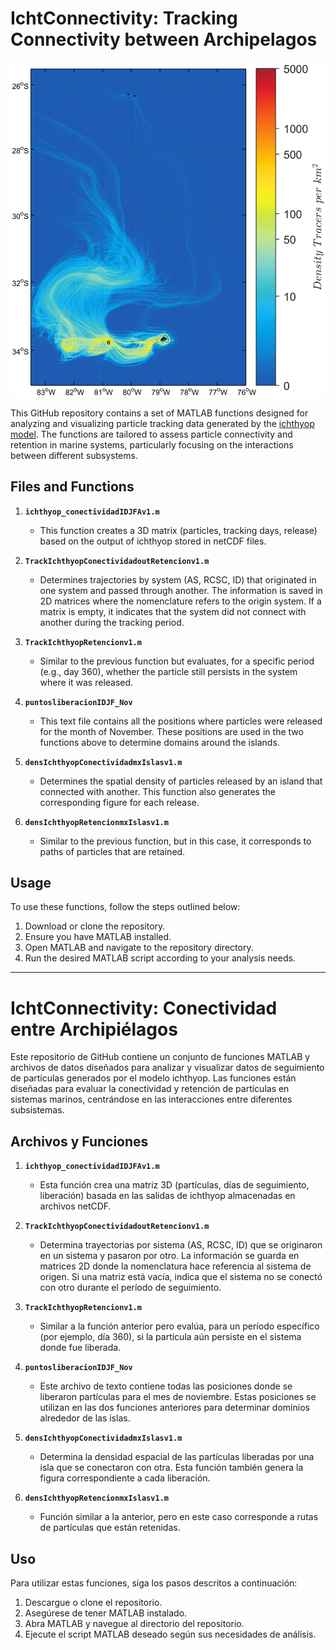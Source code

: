 # **IchtConnectivity:** Tracking Connectivity between Archipelagos

![Cover](./TotaldensidadMatrizConectividadRCSCv1_Bouncing.png)

This GitHub repository contains a set of MATLAB functions designed for analyzing and visualizing particle tracking data generated by the [ichthyop model](https://ichthyop.org/). The functions are tailored to assess particle connectivity and retention in marine systems, particularly focusing on the interactions between different subsystems.

## Files and Functions

1. **`ichthyop_conectividadIDJFAv1.m`**

    - This function creates a 3D matrix (particles, tracking days, release) based on the output of ichthyop stored in netCDF files.

2. **`TrackIchthyopConectividadoutRetencionv1.m`**

    - Determines trajectories by system (AS, RCSC, ID) that originated in one system and passed through another. The information is saved in 2D matrices where the nomenclature refers to the origin system. If a matrix is empty, it indicates that the system did not connect with another during the tracking period.

3. **`TrackIchthyopRetencionv1.m`**

    - Similar to the previous function but evaluates, for a specific period (e.g., day 360), whether the particle still persists in the system where it was released.

4. **`puntosliberacionIDJF_Nov`**

    - This text file contains all the positions where particles were released for the month of November. These positions are used in the two functions above to determine domains around the islands.

5. **`densIchthyopConectividadmxIslasv1.m`**

    - Determines the spatial density of particles released by an island that connected with another. This function also generates the corresponding figure for each release.

6. **`densIchthyopRetencionmxIslasv1.m`**

    - Similar to the previous function, but in this case, it corresponds to paths of particles that are retained.

## Usage

To use these functions, follow the steps outlined below:

1. Download or clone the repository.
2. Ensure you have MATLAB installed.
3. Open MATLAB and navigate to the repository directory.
4. Run the desired MATLAB script according to your analysis needs.

---

# **IchtConnectivity:** Conectividad entre Archipiélagos

Este repositorio de GitHub contiene un conjunto de funciones MATLAB y archivos de datos diseñados para analizar y visualizar datos de seguimiento de partículas generados por el modelo ichthyop. Las funciones están diseñadas para evaluar la conectividad y retención de partículas en sistemas marinos, centrándose en las interacciones entre diferentes subsistemas.

## Archivos y Funciones

1. **`ichthyop_conectividadIDJFAv1.m`**

    - Esta función crea una matriz 3D (partículas, días de seguimiento, liberación) basada en las salidas de ichthyop almacenadas en archivos netCDF.

2. **`TrackIchthyopConectividadoutRetencionv1.m`**

    - Determina trayectorias por sistema (AS, RCSC, ID) que se originaron en un sistema y pasaron por otro. La información se guarda en matrices 2D donde la nomenclatura hace referencia al sistema de origen. Si una matriz está vacía, indica que el sistema no se conectó con otro durante el período de seguimiento.

3. **`TrackIchthyopRetencionv1.m`**

    - Similar a la función anterior pero evalúa, para un período específico (por ejemplo, día 360), si la partícula aún persiste en el sistema donde fue liberada.

4. **`puntosliberacionIDJF_Nov`**

    - Este archivo de texto contiene todas las posiciones donde se liberaron partículas para el mes de noviembre. Estas posiciones se utilizan en las dos funciones anteriores para determinar dominios alrededor de las islas.

5. **`densIchthyopConectividadmxIslasv1.m`**

    - Determina la densidad espacial de las partículas liberadas por una isla que se conectaron con otra. Esta función también genera la figura correspondiente a cada liberación.

6. **`densIchthyopRetencionmxIslasv1.m`**

    - Función similar a la anterior, pero en este caso corresponde a rutas de partículas que están retenidas.

## Uso

Para utilizar estas funciones, siga los pasos descritos a continuación:

1. Descargue o clone el repositorio.
2. Asegúrese de tener MATLAB instalado.
3. Abra MATLAB y navegue al directorio del repositorio.
4. Ejecute el script MATLAB deseado según sus necesidades de análisis.
